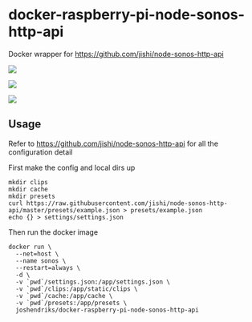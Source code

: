 # docker-raspberry-pi-node-sonos-http-api
Docker wrapper for https://github.com/jishi/node-sonos-http-api

![](http://dockeri.co/image/joshendriks/docker-raspberry-pi-node-sonos-http-api)

![](http://dockeri.co/image/joshendriks/docker-raspberry-pi2-node-sonos-http-api)

![](http://dockeri.co/image/joshendriks/docker-raspberry-pi3-node-sonos-http-api)

## Usage
Refer to https://github.com/jishi/node-sonos-http-api for all the configuration detail

First make the config and local dirs up
```shell
mkdir clips
mkdir cache
mkdir presets
curl https://raw.githubusercontent.com/jishi/node-sonos-http-api/master/presets/example.json > presets/example.json
echo {} > settings/settings.json
```

Then run the docker image
```shell
docker run \
  --net=host \
  --name sonos \
  --restart=always \
  -d \
  -v `pwd`/settings.json:/app/settings.json \
  -v `pwd`/clips:/app/static/clips \
  -v `pwd`/cache:/app/cache \
  -v `pwd`/presets:/app/presets \
  joshendriks/docker-raspberry-pi-node-sonos-http-api 
```
